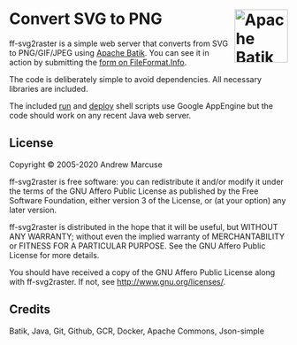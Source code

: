 # Convert SVG to PNG [<img alt="Apache Batik Logo" src="https://www.vectorlogo.zone/logos/apache_batik/apache_batik-icon.svg" height="96" align="right"/>](https://svg2raster.fileformat.info/)

ff-svg2raster is a simple web server that converts from SVG to PNG/GIF/JPEG using [Apache Batik](http://xmlgraphics.apache.org/batik/using/transcoder.html).  You can see it in action by submitting the [form on FileFormat.Info](http://www.fileformat.info/convert/image/svg2png.htm).

The code is deliberately simple to avoid dependencies.  All necessary libraries are included.

The included [run](run.sh) and [deploy](deploy.sh) shell scripts use Google AppEngine
but the code should work on any recent Java web server.

## License

Copyright © 2005-2020 Andrew Marcuse <!-- COPYRIGHTYEAR -->

ff-svg2raster is free software: you can redistribute it and/or modify
it under the terms of the GNU Affero Public License as published by
the Free Software Foundation, either version 3 of the License, or
(at your option) any later version.

ff-svg2raster is distributed in the hope that it will be useful,
but WITHOUT ANY WARRANTY; without even the implied warranty of
MERCHANTABILITY or FITNESS FOR A PARTICULAR PURPOSE.  See the
GNU Affero Public License for more details.

You should have received a copy of the GNU Affero Public License
along with ff-svg2raster.  If not, see <http://www.gnu.org/licenses/>.

## Credits

Batik, Java, Git, Github, GCR, Docker, Apache Commons, Json-simple

